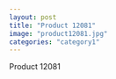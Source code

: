 ```yaml
---
layout: post
title: "Product 12081"
image: "product12081.jpg"
categories: "category1"
---
```

Product 12081
